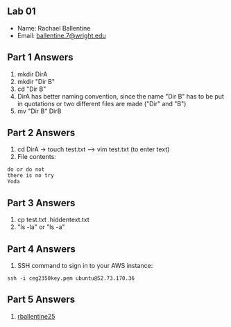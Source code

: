 ## Lab 01

- Name: Rachael Ballentine
- Email: ballentine.7@wright.edu

## Part 1 Answers

1. mkdir DirA
2. mkdir "Dir B"
3. cd "Dir B"
5. DirA has better naming convention, since the name "Dir B" has to be put in quotations or two different files are made ("Dir" and "B")
6. mv "Dir B" DirB

## Part 2 Answers

1. cd DirA -> touch test.txt --> vim test.txt (to enter text)
2. File contents:

```
do or do not
there is no try
Yoda
```

## Part 3 Answers

1. cp test.txt .hiddentext.txt
2. "ls -la" or "ls -a"

## Part 4 Answers

1. SSH command to sign in to your AWS instance:

```
ssh -i ceg2350key.pem ubuntu@52.73.170.36
```

## Part 5 Answers

1. [rballentine25](https://github.com/rballentine25)
